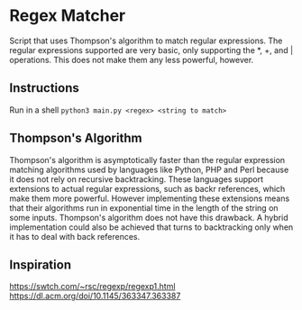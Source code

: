 # Regex Matcher
Script that uses Thompson's algorithm to match regular expressions.
The regular expressions supported are very basic, only supporting the *, +, and | operations. This does not make them any less powerful, however.
## Instructions
Run in a shell
`python3 main.py <regex> <string to match>`
## Thompson's Algorithm
Thompson's algorithm is asymptotically faster than the regular expression matching algorithms used by languages like Python, PHP and Perl because it does not rely on recursive backtracking. These languages support extensions to actual regular expressions, such as backr references, which make them more powerful. However implementing these extensions means that their algorithms run in exponential time in the length of the string on some inputs. Thompson's algorithm does not have this drawback. A hybrid implementation could also be achieved that turns to backtracking only when it has to deal with back references.
## Inspiration
https://swtch.com/~rsc/regexp/regexp1.html
https://dl.acm.org/doi/10.1145/363347.363387